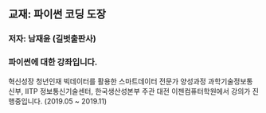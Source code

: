 ## 교재: 파이썬 코딩 도장
### 저자: 남재윤 (길벗출판사)
### 파이썬에 대한 강좌입니다.

혁신성장 청년인재
빅데이터를 활용한 스마트데이터 전문가 양성과정
과학기술정보통신부, IITP 정보통신기술센터, 한국생산성본부 주관 
대전 이젠컴퓨터학원에서 강의가 진행중입니다. (2019.05 ~ 2019.11)
